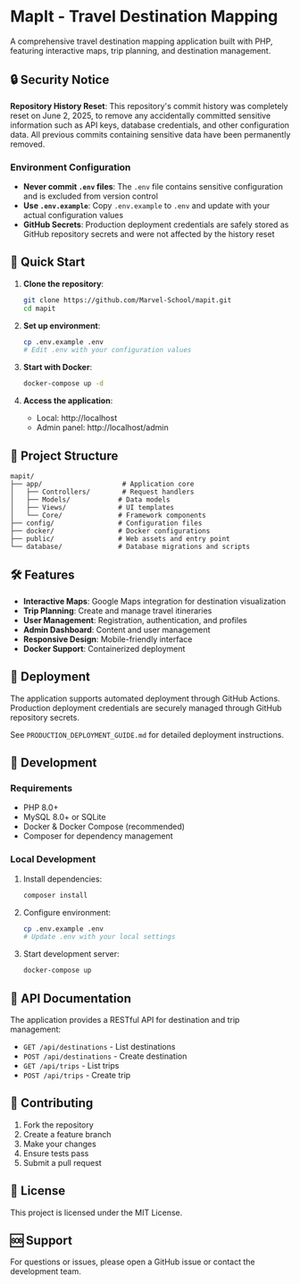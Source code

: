 # MapIt - Travel Destination Mapping

A comprehensive travel destination mapping application built with PHP, featuring interactive maps, trip planning, and destination management.

## 🔒 Security Notice

**Repository History Reset**: This repository's commit history was completely reset on June 2, 2025, to remove any accidentally committed sensitive information such as API keys, database credentials, and other configuration data. All previous commits containing sensitive data have been permanently removed.

### Environment Configuration

- **Never commit `.env` files**: The `.env` file contains sensitive configuration and is excluded from version control
- **Use `.env.example`**: Copy `.env.example` to `.env` and update with your actual configuration values
- **GitHub Secrets**: Production deployment credentials are safely stored as GitHub repository secrets and were not affected by the history reset

## 🚀 Quick Start

1. **Clone the repository**:
   ```bash
   git clone https://github.com/Marvel-School/mapit.git
   cd mapit
   ```

2. **Set up environment**:
   ```bash
   cp .env.example .env
   # Edit .env with your configuration values
   ```

3. **Start with Docker**:
   ```bash
   docker-compose up -d
   ```

4. **Access the application**:
   - Local: http://localhost
   - Admin panel: http://localhost/admin

## 📁 Project Structure

```
mapit/
├── app/                    # Application core
│   ├── Controllers/        # Request handlers
│   ├── Models/            # Data models
│   ├── Views/             # UI templates
│   └── Core/              # Framework components
├── config/                # Configuration files
├── docker/                # Docker configurations
├── public/                # Web assets and entry point
└── database/              # Database migrations and scripts
```

## 🛠 Features

- **Interactive Maps**: Google Maps integration for destination visualization
- **Trip Planning**: Create and manage travel itineraries
- **User Management**: Registration, authentication, and profiles
- **Admin Dashboard**: Content and user management
- **Responsive Design**: Mobile-friendly interface
- **Docker Support**: Containerized deployment

## 🚀 Deployment

The application supports automated deployment through GitHub Actions. Production deployment credentials are securely managed through GitHub repository secrets.

See `PRODUCTION_DEPLOYMENT_GUIDE.md` for detailed deployment instructions.

## 🔧 Development

### Requirements

- PHP 8.0+
- MySQL 8.0+ or SQLite
- Docker & Docker Compose (recommended)
- Composer for dependency management

### Local Development

1. Install dependencies:
   ```bash
   composer install
   ```

2. Configure environment:
   ```bash
   cp .env.example .env
   # Update .env with your local settings
   ```

3. Start development server:
   ```bash
   docker-compose up
   ```

## 📝 API Documentation

The application provides a RESTful API for destination and trip management:

- `GET /api/destinations` - List destinations
- `POST /api/destinations` - Create destination
- `GET /api/trips` - List trips
- `POST /api/trips` - Create trip

## 🤝 Contributing

1. Fork the repository
2. Create a feature branch
3. Make your changes
4. Ensure tests pass
5. Submit a pull request

## 📄 License

This project is licensed under the MIT License.

## 🆘 Support

For questions or issues, please open a GitHub issue or contact the development team.
